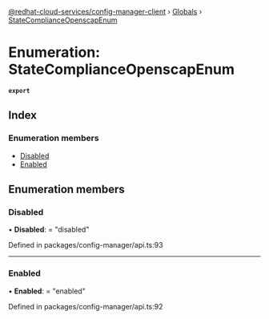 [@redhat-cloud-services/config-manager-client](../README.md) › [Globals](../globals.md) › [StateComplianceOpenscapEnum](statecomplianceopenscapenum.md)

# Enumeration: StateComplianceOpenscapEnum

**`export`** 

## Index

### Enumeration members

* [Disabled](statecomplianceopenscapenum.md#disabled)
* [Enabled](statecomplianceopenscapenum.md#enabled)

## Enumeration members

###  Disabled

• **Disabled**: = "disabled"

Defined in packages/config-manager/api.ts:93

___

###  Enabled

• **Enabled**: = "enabled"

Defined in packages/config-manager/api.ts:92
